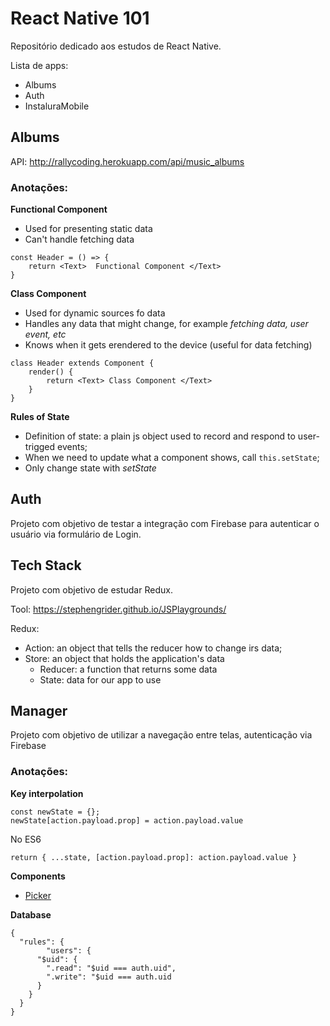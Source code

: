 # React Native 101

Repositório dedicado aos estudos de React Native.

Lista de apps:
* Albums
* Auth
* InstaluraMobile


## Albums

API: http://rallycoding.herokuapp.com/api/music_albums

### Anotações:

**Functional Component**
* Used for presenting static data
* Can't handle fetching data

```
const Header = () => {
	return <Text>  Functional Component </Text>
}
```

**Class Component**
* Used for dynamic sources fo data
* Handles any data that might change, for example *fetching data, user event, etc*
* Knows when it gets erendered to the device (useful for data fetching)

```
class Header extends Component {
	render() {
		return <Text> Class Component </Text>
	}
}
```

**Rules of State**
* Definition of state: a plain js object used to record and respond to user-trigged events;
* When we need to update what a component shows, call `this.setState`;
* Only change state with *setState*

## Auth

Projeto com objetivo de testar a integração com Firebase para autenticar o usuário via formulário de Login.

## Tech Stack

Projeto com objetivo de estudar Redux.

Tool: https://stephengrider.github.io/JSPlaygrounds/

Redux:
* Action: an object that tells the reducer how to change irs data;
* Store: an object that holds the application's data
	* Reducer: a function that returns some data
	* State: data for our app to use


## Manager

Projeto com objetivo de utilizar a navegação entre telas, autenticação via Firebase

### Anotações:

**Key interpolation**

```
const newState = {};
newState[action.payload.prop] = action.payload.value

```

No ES6
```
return { ...state, [action.payload.prop]: action.payload.value }
```

**Components**

* [Picker](https://facebook.github.io/react-native/docs/picker)

**Database**

```
{
  "rules": {
		"users": {
      "$uid": {
        ".read": "$uid === auth.uid",
        ".write": "$uid === auth.uid
      }
    }
  }
}
```

